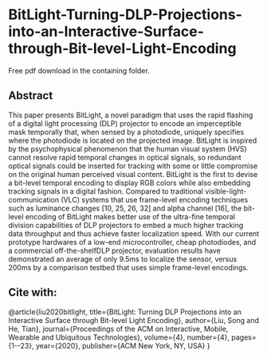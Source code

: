 # BitLight-Turning-DLP-Projections-into-an-Interactive-Surface-through-Bit-level-Light-Encoding

Free pdf download in the containing folder.

## Abstract
This paper presents BitLight, a novel paradigm that uses the rapid flashing of a digital light processing (DLP) projector to encode an imperceptible mask temporally that, when sensed by a photodiode, uniquely specifies where the photodiode is located on the projected image. BitLight is inspired by the psychophysical phenomenon that the human visual system (HVS) cannot resolve rapid temporal changes in optical signals, so redundant optical signals could be inserted for tracking with some or little compromise on the original human perceived visual content. BitLight is the first to devise a bit-level temporal encoding to display RGB colors while also embedding tracking signals in a digital fashion. Compared to traditional visible-light-communication (VLC) systems that use frame-level encoding techniques such as luminance changes [10, 25, 26, 32] and alpha channel [16], the bit-level encoding of BitLight makes better use of the ultra-fine temporal division capabilities of DLP projectors to embed a much higher tracking data throughput and thus achieve faster localization speed. With our current prototype hardwares of a low-end microcontroller, cheap photodiodes, and a commercial off-the-shelfDLP projector, evaluation results have demonstrated an average of only 9.5ms to localize the sensor, versus 200ms by a comparison testbed that uses simple frame-level encodings.


## Cite with:
@article{liu2020bitlight,
  title={BitLight: Turning DLP Projections into an Interactive Surface through Bit-level Light Encoding},
  author={Liu, Song and He, Tian},
  journal={Proceedings of the ACM on Interactive, Mobile, Wearable and Ubiquitous Technologies},
  volume={4},
  number={4},
  pages={1--23},
  year={2020},
  publisher={ACM New York, NY, USA}
}

